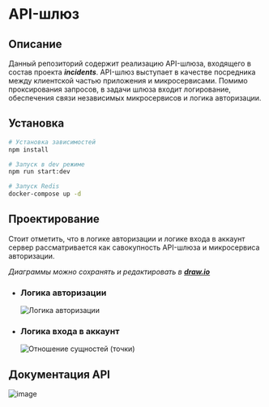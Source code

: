# API-шлюз

## Описание

Данный репозиторий содержит реализацию API-шлюза, входящего в состав проекта ***incidents***.
API-шлюз выступает в качестве посредника между клиентской частью приложения и микросервисами. 
Помимо проксирования запросов, в задачи шлюза входит логирование, обеспечения связи независимых микросервисов и логика авторизации.

## Установка

```bash
# Установка зависимостей
npm install

# Запуск в dev режиме
npm run start:dev

# Запуск Redis
docker-compose up -d
```

## Проектирование

Стоит отметить, что в логике авторизации и логике входа в аккаунт сервер рассматривается как савокупность API-шлюза и микросервиса авторизации.

_Диаграммы можно сохранять и редактировать в ***[draw.io](https://app.diagrams.net/)***_

- ### Логика авторизации
  ![Логика авторизации](https://github.com/ByeLarry/incidents-getaway/assets/120035099/a7467b8d-0d3c-4563-a24b-e962d6c93431)

- ### Логика входа в аккаунт
  ![Отношение сущностей (точки)](https://github.com/user-attachments/assets/f81acef5-7118-4570-a3b9-71e3936d6fd9)

## Документация API
![image](https://github.com/user-attachments/assets/9c59f42f-6cbd-43de-8435-78274efe1bd2)


